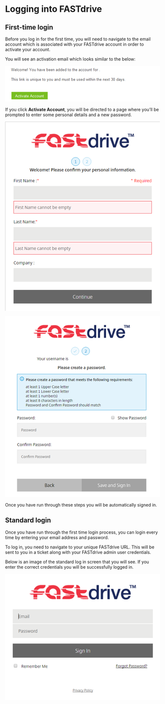 # Logging into FASTdrive

## First-time login

Before you log in for the first time, you will need to navigate to the email account which is associated with your FASTdrive account in order to activate your account.

You will see an activation email which looks similar to the below:

![Image53](files/Image53.png)

If you click __Activate Account__, you will be directed to a page where you’ll be prompted to enter some personal details and a new password.

![Image54](files/Image54.png)

![Image55](files/Image55.png)

Once you have run through these steps you will be automatically signed in.

## Standard login

Once you have run through the first time login process, you can login every time by entering your email address and password.

To log in, you need to navigate to your unique FASTdrive URL. This will be sent to you in a ticket along with your FASTdrive admin user credentials.

Below is an image of the standard log in screen that you will see. If you enter the correct credentials you will be successfully logged in.

![Image56](files/Image56.png)
